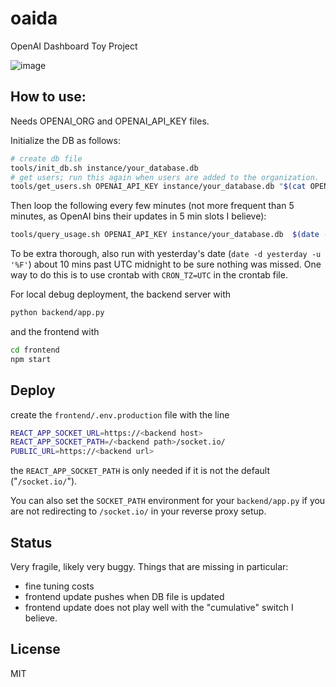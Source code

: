 # oaida
OpenAI Dashboard Toy Project

![image](https://github.com/mb706/oaida/assets/15801081/c2608ac5-39bc-4b8a-8662-633bcf003fbb)

## How to use:

Needs OPENAI_ORG and OPENAI_API_KEY files.

Initialize the DB as follows:
```sh
# create db file
tools/init_db.sh instance/your_database.db
# get users; run this again when users are added to the organization.
tools/get_users.sh OPENAI_API_KEY instance/your_database.db "$(cat OPENAI_ORG)"
```

Then loop the following every few minutes (not more frequent than 5 minutes, as OpenAI bins their updates in 5 min slots I believe):
```sh
tools/query_usage.sh OPENAI_API_KEY instance/your_database.db  $(date -u '%F') "$(cat OPENAI_ORG)"
```

To be extra thorough, also run with yesterday's date (`date -d yesterday -u '%F'`) about 10 mins past UTC midnight to be sure nothing was missed.
One way to do this is to use crontab with `CRON_TZ=UTC` in the crontab file.

For local debug deployment, the backend server with
```sh
python backend/app.py
```
and the frontend with
```sh
cd frontend
npm start
```

## Deploy

create the `frontend/.env.production` file with the line
```sh
REACT_APP_SOCKET_URL=https://<backend host>
REACT_APP_SOCKET_PATH=/<backend path>/socket.io/
PUBLIC_URL=https://<backend url>
```
the `REACT_APP_SOCKET_PATH` is only needed if it is not the default ("`/socket.io/`").

You can also set the `SOCKET_PATH` environment for your `backend/app.py` if you are not redirecting to `/socket.io/` in your reverse proxy setup.

## Status

Very fragile, likely very buggy. Things that are missing in particular:
* fine tuning costs
* frontend update pushes when DB file is updated
* frontend update does not play well with the "cumulative" switch I believe.

## License

MIT
